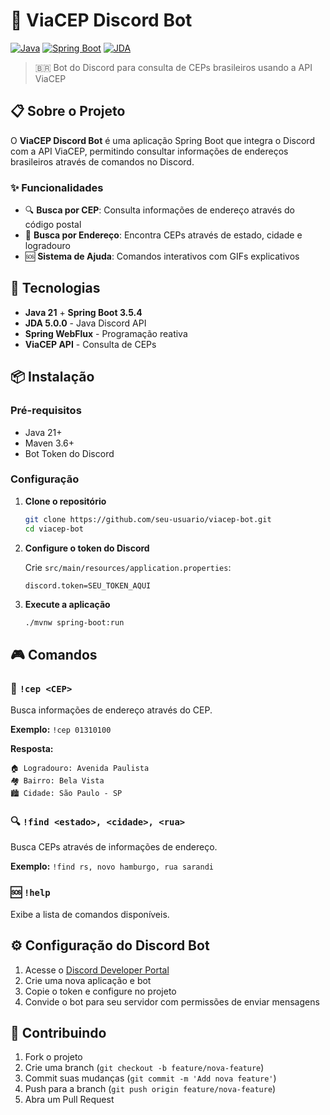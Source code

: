 # 🤖 ViaCEP Discord Bot

[![Java](https://img.shields.io/badge/Java-21-orange.svg)](https://openjdk.java.net/projects/jdk/21/)
[![Spring Boot](https://img.shields.io/badge/Spring%20Boot-3.5.4-brightgreen.svg)](https://spring.io/projects/spring-boot)
[![JDA](https://img.shields.io/badge/JDA-5.0.0--beta.20-blue.svg)](https://github.com/DV8FromTheWorld/JDA)

> 🇧🇷 Bot do Discord para consulta de CEPs brasileiros usando a API ViaCEP

## 📋 Sobre o Projeto

O **ViaCEP Discord Bot** é uma aplicação Spring Boot que integra o Discord com a API ViaCEP, permitindo consultar informações de endereços brasileiros através de comandos no Discord.

### ✨ Funcionalidades

- 🔍 **Busca por CEP**: Consulta informações de endereço através do código postal
- 📍 **Busca por Endereço**: Encontra CEPs através de estado, cidade e logradouro
- 🆘 **Sistema de Ajuda**: Comandos interativos com GIFs explicativos

## 🚀 Tecnologias

- **Java 21** + **Spring Boot 3.5.4**
- **JDA 5.0.0** - Java Discord API
- **Spring WebFlux** - Programação reativa
- **ViaCEP API** - Consulta de CEPs

## 📦 Instalação

### Pré-requisitos
- Java 21+
- Maven 3.6+
- Bot Token do Discord

### Configuração

1. **Clone o repositório**
   ```bash
   git clone https://github.com/seu-usuario/viacep-bot.git
   cd viacep-bot
   ```

2. **Configure o token do Discord**
   
   Crie `src/main/resources/application.properties`:
   ```properties
   discord.token=SEU_TOKEN_AQUI
   ```

3. **Execute a aplicação**
   ```bash
   ./mvnw spring-boot:run
   ```

## 🎮 Comandos

### 🔢 `!cep <CEP>`
Busca informações de endereço através do CEP.

**Exemplo:** `!cep 01310100`

**Resposta:**
```
🏠 Logradouro: Avenida Paulista
🏘️ Bairro: Bela Vista
🏙️ Cidade: São Paulo - SP
```

### 🔍 `!find <estado>, <cidade>, <rua>`
Busca CEPs através de informações de endereço.

**Exemplo:** `!find rs, novo hamburgo, rua sarandi`

### 🆘 `!help`
Exibe a lista de comandos disponíveis.

## ⚙️ Configuração do Discord Bot

1. Acesse o [Discord Developer Portal](https://discord.com/developers/applications)
2. Crie uma nova aplicação e bot
3. Copie o token e configure no projeto
4. Convide o bot para seu servidor com permissões de enviar mensagens

## 🤝 Contribuindo

1. Fork o projeto
2. Crie uma branch (`git checkout -b feature/nova-feature`)
3. Commit suas mudanças (`git commit -m 'Add nova feature'`)
4. Push para a branch (`git push origin feature/nova-feature`)
5. Abra um Pull Request
